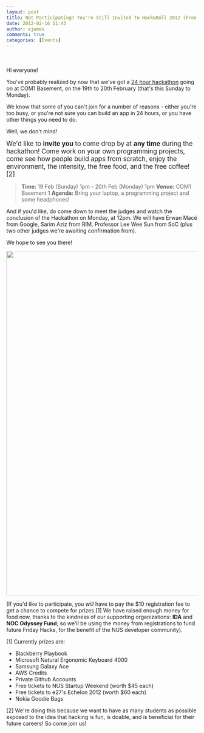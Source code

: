 ```yaml
---
layout: post
title: Not Participating? You're Still Invited To Hack&Roll 2012 (Free Food, Free Hacking!)
date: 2012-02-16 11:43
author: ejames
comments: true
categories: [Events]
---
```

<img style="margin-left:-430px; border: 1px solid #ccc;" src="http://nushackers.org/wp-content/themes/nushackers_theme/images/hrbanner.gif" alt="Hack & Roll Banner" />

Hi everyone!

You've probably realized by now that we've got a <a href="http://nushackers.org/hack-and-roll/">24 hour hackathon</a> going on at COM1 Basement, on the 19th to 20th February (that's this Sunday to Monday).

We know that some of you can't join for a number of reasons - either you're too busy, or you're not sure you can build an app in 24 hours, or you have other things you need to do.

Well, we don't mind! 

<big>We'd like to <strong>invite you</strong> to come drop by at <strong>any time</strong> during the hackathon! Come work on your own programming projects, come see how people build apps from scratch, enjoy the environment, the intensity, the free food, and the free coffee! [2]</big>

<blockquote><strong>Time:</strong> 19 Feb (Sunday) 1pm - 20th Feb (Monday) 1pm
<strong>Venue:</strong> COM1 Basement 1
<strong>Agenda:</strong> Bring your laptop, a programming project and some headphones!
</blockquote>

And if you'd like, do come down to meet the judges and watch the conclusion of the Hackathon on Monday, at 12pm. We will have Erwan Macé from Google, Sarim Aziz from RIM, Professor Lee Wee Sun from SoC (plus two other judges we're awaiting confirmation from).

We hope to see you there!

<a href="http://nushackers.org/wp-content/uploads/2012/02/hacknrollposterthird.jpg"><img src="http://nushackers.org/wp-content/uploads/2012/02/hacknrollposterthird-724x1024.jpg" alt="" title="hacknrollposterthird" width="640" height="905" class="alignleft size-large wp-image-2215" /></a>
<br/>

(If you'd like to participate, you <em>will</em> have to pay the $10 registration fee to get a chance to compete for prizes.[1] We have raised enough money for food now, thanks to the kindness of our supporting organizations: <strong>IDA</strong> and <strong>NOC Odyssey Fund</strong>; so we'll be using the money from registrations to fund future Friday Hacks, for the benefit of the NUS developer community).

[1] Currently prizes are: 
<ul>
<li>Blackberry Playbook</li>
<li>Microsoft Natural Ergonomic Keyboard 4000</li>
<li>Samsung Galaxy Ace</li>
<li>AWS Credits</li>
<li>Private Github Accounts</li>
<li>Free tickets to NUS Startup Weekend (worth $45 each)</li>
<li>Free tickets to e27's Echelon 2012 (worth $60 each)</li>
<li>Nokia Goodie Bags</li>
</ul>

[2] We're doing this because we want to have as many students as possible exposed to the idea that hacking is fun, is doable, and is beneficial for their future careers! So come join us!

